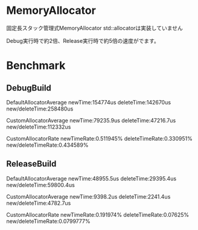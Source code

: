 # MemoryAllocator

固定長スタック管理式MemoryAllocator
std::allocatorは実装していません

Debug実行時で約2倍、Release実行時で約5倍の速度がでます。


# Benchmark

## DebugBuild
DefaultAllocatorAverage
newTime:154774us
deleteTime:142670us
new/deleteTime:258480us

CustomAllocatorAverage
newTime:79235.9us
deleteTime:47216.7us
new/deleteTime:112332us

CustomAllocatorRate
newTimeRate:0.511945%
deleteTimeRate:0.330951%
new/deleteTimeRate:0.434589%

## ReleaseBuild
DefaultAllocatorAverage
newTime:48955.5us
deleteTime:29395.4us
new/deleteTime:59800.4us

CustomAllocatorAverage
newTime:9398.2us
deleteTime:2241.4us
new/deleteTime:4782.7us

CustomAllocatorRate
newTimeRate:0.191974%
deleteTimeRate:0.07625%
new/deleteTimeRate:0.0799777%
